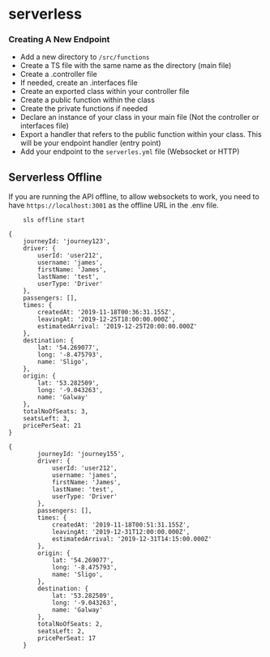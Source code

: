 # serverless

### Creating A New Endpoint

- Add a new directory to `/src/functions`
- Create a TS file with the same name as the directory (main file)
- Create a .controller file
- If needed, create an .interfaces file
- Create an exported class within your controller file
- Create a public function within the class
- Create the private functions if needed
- Declare an instance of your class in your main file (Not the controller or interfaces file)
- Export a handler that refers to the public function within your class. This will be your endpoint handler (entry point)
- Add your endpoint to the `serverles.yml` file (Websocket or HTTP)

## Serverless Offline

If you are running the API offline, to allow websockets to work, you need to have
`https://localhost:3001` as the offline URL in the .env file.

```
    sls offline start
```

```
{
    journeyId: 'journey123',
    driver: {
        userId: 'user212',
        username: 'james',
        firstName: 'James',
        lastName: 'test',
        userType: 'Driver'
    },
    passengers: [],
    times: {
        createdAt: '2019-11-18T00:36:31.155Z',
        leavingAt: '2019-12-25T18:00:00.000Z',
        estimatedArrival: '2019-12-25T20:00:00.000Z'
    },
    destination: {
        lat: '54.269077',
        long: '-8.475793',
        name: 'Sligo',
    },
    origin: {
        lat: '53.282509',
        long: '-9.043263',
        name: 'Galway'
    },
    totalNoOfSeats: 3,
    seatsLeft: 3,
    pricePerSeat: 21
}

{
        journeyId: 'journey155',
        driver: {
            userId: 'user212',
            username: 'james',
            firstName: 'James',
            lastName: 'test',
            userType: 'Driver'
        },
        passengers: [],
        times: {
            createdAt: '2019-11-18T00:51:31.155Z',
            leavingAt: '2019-12-31T12:00:00.000Z',
            estimatedArrival: '2019-12-31T14:15:00.000Z'
        },
        origin: {
            lat: '54.269077',
            long: '-8.475793',
            name: 'Sligo',
        },
        destination: {
            lat: '53.282509',
            long: '-9.043263',
            name: 'Galway'
        },
        totalNoOfSeats: 2,
        seatsLeft: 2,
        pricePerSeat: 17
    }
```
